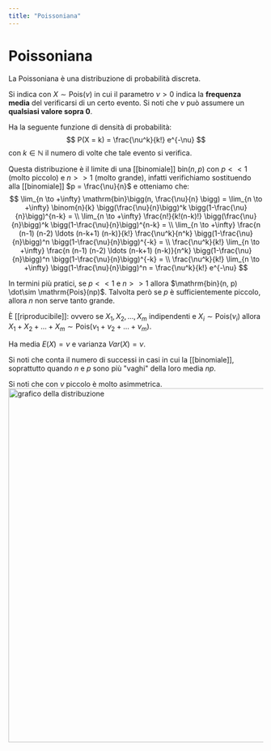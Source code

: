 ```yaml
---
title: "Poissoniana"
---
```

# Poissoniana
La Poissoniana è una distribuzione di probabilità discreta.

Si indica con $X \sim \mathrm{Pois}(\nu)$ in cui il parametro $\nu > 0$ indica la **frequenza media** del verificarsi di un certo evento. Si noti che $\nu$ può assumere un **qualsiasi valore sopra $0$**.

Ha la seguente funzione di densità di probabilità:
$$
P(X = k) = \frac{\nu^k}{k!} e^{-\nu}
$$
con $k \in \mathbb{N}$ il numero di volte che tale evento si verifica.

Questa distribuzione è il limite di una [[binomiale]] $\mathrm{bin}(n, p)$ con $p << 1$ (molto piccolo) e $n >> 1$ (molto grande), infatti verifichiamo sostituendo alla [[binomiale]] $p = \frac{\nu}{n}$ e otteniamo che:
$$
\lim_{n \to +\infty} \mathrm{bin}\bigg(n, \frac{\nu}{n} \bigg) =
\lim_{n \to +\infty} \binom{n}{k} \bigg(\frac{\nu}{n}\bigg)^k \bigg(1-\frac{\nu}{n}\bigg)^{n-k} = \\
\lim_{n \to +\infty} \frac{n!}{k!(n-k)!} \bigg(\frac{\nu}{n}\bigg)^k \bigg(1-\frac{\nu}{n}\bigg)^{n-k} = \\
\lim_{n \to +\infty} \frac{n (n-1) (n-2) \ldots (n-k+1) (n-k)}{k!} \frac{\nu^k}{n^k} \bigg(1-\frac{\nu}{n}\bigg)^n \bigg(1-\frac{\nu}{n}\bigg)^{-k} = \\
\frac{\nu^k}{k!} \lim_{n \to +\infty} \frac{n (n-1) (n-2) \ldots (n-k+1) (n-k)}{n^k} \bigg(1-\frac{\nu}{n}\bigg)^n \bigg(1-\frac{\nu}{n}\bigg)^{-k} = \\
\frac{\nu^k}{k!} \lim_{n \to +\infty} \bigg(1-\frac{\nu}{n}\bigg)^n =
\frac{\nu^k}{k!} e^{-\nu}
$$

In termini più pratici, se $p << 1$ e $n >> 1$ allora $\mathrm{bin}(n, p) \dot\sim \mathrm{Pois}(np)$. Talvolta però se $p$ è sufficientemente piccolo, allora $n$ non serve tanto grande.

È [[riproducibile]]: ovvero se $X_1, X_2, \ldots, X_m$ indipendenti e $X_i \sim \mathrm{Pois}(\nu_i)$ allora $X_1 + X_2 + \ldots + X_m \sim \mathrm{Pois}(\nu_1 + \nu_2 + \ldots + \nu_m)$.

Ha media $E(X) = \nu$ e varianza $Var(X) = \nu$.

Si noti che conta il numero di successi in casi in cui la [[binomiale]], soprattutto quando $n$ e $p$ sono più "vaghi" della loro media $np$.

Si noti che con $\nu$ piccolo è molto asimmetrica.
<img src="https://www.boost.org/doc/libs/1_47_0/libs/math/doc/sf_and_dist/graphs/poisson_pdf_1.png" alt="grafico della distribuzione" width=700>
